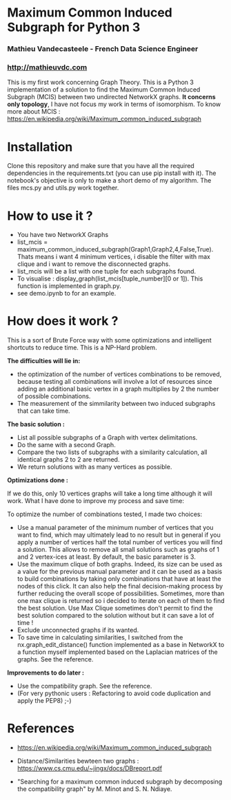 # Maximum Common Induced Subgraph for Python 3
### Mathieu Vandecasteele - French Data Science Engineer
### http://mathieuvdc.com

This is my first work concerning Graph Theory.
This is a Python 3 implementation of a solution to find the Maximum Common Induced Subgraph (MCIS) between two undirected NetworkX graphs. **It concerns only topology**, I have not focus my work in terms of isomorphism.
To know more about MCIS : https://en.wikipedia.org/wiki/Maximum_common_induced_subgraph

# Installation

Clone this repository and make sure that you have all the required dependencies in the requirements.txt (you can use pip install with it). The notebook's objective is only to make a short demo of my algorithm. The files mcs.py and utils.py work together.

# How to use it ? 

* You have two NetworkX Graphs
* list_mcis = maximum_common_induced_subgraph(Graph1,Graph2,4,False,True). Thats means i want 4 minimum vertices, i disable the filter with max clique and i want to remove the disconnected graphs.
* list_mcis will be a list with one tuple for each subgraphs found.
* To visualise : display_graph(list_mcis[tuple_number][0 or 1]). This function is implemented in graph.py.
* see demo.ipynb to for an example.

# How does it work ?

This is a sort of Brute Force way with some optimizations and intelligent shortcuts to reduce time. This is a NP-Hard problem.

**The difficulties will lie in:**

* the optimization of the number of vertices combinations to be removed, because testing all combinations will involve a lot of resources since adding an additional basic vertex in a graph multiplies by 2 the number of possible combinations.
* The measurement of the simmilarity between two induced subgraphs that can take time.

**The basic solution :**
* List all possible subgraphs of a Graph with vertex delimitations.
* Do the same with a second Graph.
* Compare the two lists of subgraphs with a similarity calculation, all identical graphs 2 to 2 are returned.
* We return solutions with as many vertices as possible.

**Optimizations done :**

If we do this, only 10 vertices graphs will take a long time although it will work. What I have done to improve my process and save time:

To optimize the number of combinations tested, I made two choices:

* Use a manual parameter of the minimum number of vertices that you want to find, which may ultimately lead to no result but in general if you apply a number of vertices half the total number of vertices you will find a solution. This allows to remove all small solutions such as graphs of 1 and 2 vertex-ices at least. By default, the basic parameter is 3.
* Use the maximum clique of both graphs. Indeed, its size can be used as a value for the previous manual parameter and it can be used as a basis to build combinations by taking only combinations that have at least the nodes of this click. It can also help the final decision-making process by further reducing the overall scope of possibilities. Sometimes, more than one max clique is returned so i decided to iterate on each of them to find the best solution. Use Max Clique sometimes don't permit to find the best solution compared to the solution without but it can save a lot of time !
* Exclude unconnected graphs if its wanted.
* To save time in calculating similarities, I switched from the nx.graph_edit_distance() function implemented as a base in NetworkX to a function myself implemented based on the Laplacian matrices of the graphs. See the reference.

**Improvements to do later :**

* Use the compatibility graph. See the reference.
* (For very pythonic users : Refactoring to avoid code duplication and apply the PEP8) ;-) 

# References

* https://en.wikipedia.org/wiki/Maximum_common_induced_subgraph

* Distance/Similarities bewteen two graphs : https://www.cs.cmu.edu/~jingx/docs/DBreport.pdf

* "Searching for a maximum common induced subgraph by decomposing the compatibility graph" by M. Minot and S. N. Ndiaye.
